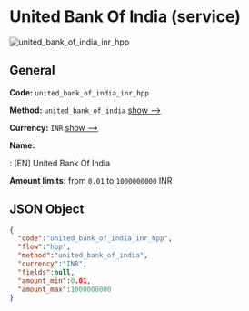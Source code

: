 
# United Bank Of India (service) 
![united_bank_of_india_inr_hpp](https://static.openfintech.io/payment_methods/united_bank_of_india_inr_hpp/logo.svg?w=400&c=v0.59.26#w200)  

## General 
 
**Code:** `united_bank_of_india_inr_hpp` 
 
**Method:** `united_bank_of_india` 
 [show -->](/payment-methods/united_bank_of_india/) 
 
**Currency:** `INR` [show -->](/currencies/INR/) 
 
**Name:** 
 
:	[EN] United Bank Of India 
 
**Amount limits:** from `0.01` to `1000000000` INR 

## JSON Object 

```json
{
  "code":"united_bank_of_india_inr_hpp",
  "flow":"hpp",
  "method":"united_bank_of_india",
  "currency":"INR",
  "fields":null,
  "amount_min":0.01,
  "amount_max":1000000000
}
```  
